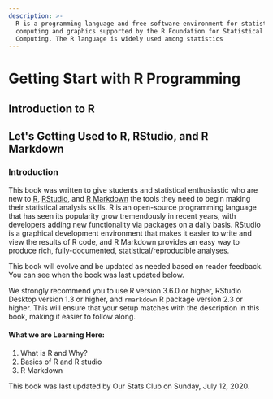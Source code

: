 ```yaml
---
description: >-
  R is a programming language and free software environment for statistical
  computing and graphics supported by the R Foundation for Statistical
  Computing. The R language is widely used among statistics
---
```


# Getting Start with R Programming

## Introduction to R

## Let's Getting Used to R, RStudio, and R Markdown

### Introduction

This book was written to give students and statistical enthusiastic who are new to [R](https://www.r-project.org/), [RStudio](https://www.rstudio.com/), and [R Markdown](http://rmarkdown.rstudio.com/) the tools they need to begin making their statistical analysis skills. R is an open-source programming language that has seen its popularity grow tremendously in recent years, with developers adding new functionality via packages on a daily basis. RStudio is a graphical development environment that makes it easier to write and view the results of R code, and R Markdown provides an easy way to produce rich, fully-documented, statistical/reproducible analyses.

This book will evolve and be updated as needed based on reader feedback. You can see when the book was last updated below.

We strongly recommend you to use R version 3.6.0 or higher, RStudio Desktop version 1.3 or higher, and `rmarkdown` R package version 2.3 or higher. This will ensure that your setup matches with the description in this book, making it easier to follow along.

#### What we are Learning Here:

1. What is R and Why?
2. Basics of R and R studio
3. R Markdown

This book was last updated by Our Stats Club on Sunday, July 12, 2020.



